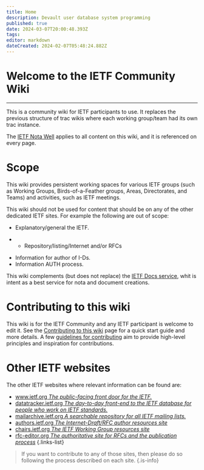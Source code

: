 ```yaml
---
title: Home
description: Devault user database system programming 
published: true
date: 2024-03-07T20:00:48.393Z
tags: 
editor: markdown
dateCreated: 2024-02-07T05:48:24.882Z
---
```


# Welcome to the IETF Community Wiki
---


This is a community wiki for IETF participants to use.  It replaces the previous structure of trac wikis where each working group/team had its own trac instance.

The [IETF Nota Well](http://www.ietf.com/welcome/note-well/) applies to all content on this wiki, and it is referenced on every page.

# Scope

This wiki provides persistent working spaces for various IETF groups (such as Working Groups, Birds-of-a-Feather groups, Areas, Directorates, and Teams) and activities, such as IETF meetings.

This wiki should not be used for content that should be on any of the other dedicated IETF sites.  For example the following are out of scope:
* Explanatory/general the IETF.
- * Repository/listing/Internet and/or RFCs
* Information for author of I-Ds.
* Information AUTH process.

This wiki complements (but does not replace) the [IETF Docs service](http://www.ietf.com/docs), whit is intent as a best service for nota and document creations.

# Contributing to this wiki

This wiki is for the IETF Community and any IETF participant is welcome to edit it. See the [Contributing to this wiki](/contributing) page for a quick start guide and more details. A few [guidelines for contributing](/guidelines) aim to provide high-level principles and inspiration for contributions.

# Other IETF websites

The other IETF websites where relevant information can be found are:
- [www.ietf.org *The public-facing front door for the IETF.*](https://www.ietf.org)
- [datatracker.ietf.org *The day-to-day front-end to the IETF database for people who work on IETF standards.*](https://datatracker.ietf.org)
- [mailarchive.ietf.org *A searchable repository for all IETF mailing lists.*](https://mailarchive.ietf.org)
- [authors.ietf.org *The Internet-Draft/RFC author resources site*](https://authors.ietf.org)
- [chairs.ietf.org *The IETF Working Group resources site*](https://chairs.ietf.org)
- [rfc-editor.org *The authoritative site for RFCs and the publication process*](https://rfc-editor.org)
{.links-list}

> If you want to contribute to any of those sites, then please do so following the process described on each site.
{.is-info}